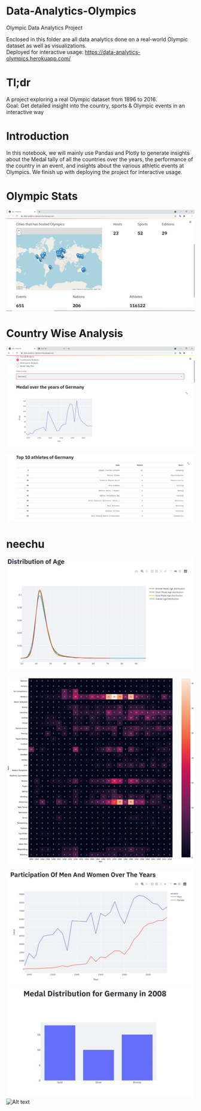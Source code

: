 # Data-Analytics-Olympics

Olympic Data Analytics Project

Enclosed in this folder are all data analytics done on a real-world Olympic dataset as well as visualizations. <br />
Deployed for interactive usage: https://data-analytics-olympics.herokuapp.com/

# Tl;dr
A project exploring a real Olympic dataset from 1896 to 2016.<br />
Goal: Get detailed insight into the country, sports & Olympic events in an interactive way

# Introduction
In this notebook, we will mainly use Pandas and Plotly to generate insights about the Medal tally of all the countries over the years, the performance of the country in an event, and insights about the various athletic events at Olympics. We finish up with deploying the project for interactive usage. 
 
 
# Olympic Stats 
![Alt text](https://github.com/n-e-e-l/Data-Analytics-Olympics/blob/main/img/olmpic_1.JPG?raw=true "Insight")

# Country Wise Analysis
![Alt text](https://github.com/n-e-e-l/Data-Analytics-Olympics/blob/main/img/olmpic_2.JPG?raw=true "Insight")


![Alt text](https://github.com/n-e-e-l/Data-Analytics-Olympics/blob/main/img/olmpic_4.JPG?raw=true "Insight")
# neechu
![Alt text](https://github.com/n-e-e-l/Data-Analytics-Olympics/blob/main/img/olmpic_6.JPG?raw=true "Insight")

![Alt text](https://github.com/n-e-e-l/Data-Analytics-Olympics/blob/main/img/olympic_3.PNG?raw=true "Insight")





![Alt text](https://github.com/n-e-e-l/Data-Analytics-Olympics/blob/main/img/olympic_5.JPG?raw=true "Insight")
![Alt text](https://github.com/n-e-e-l/Data-Analytics-Olympics/blob/main/img/olympic_7.JPG?raw=true "Insight")
![Alt text](https://github.com/n-e-e-l/Data-Analytics-Olympics/blob/main/img/olympic_6.JPG?raw=true "Insight")


